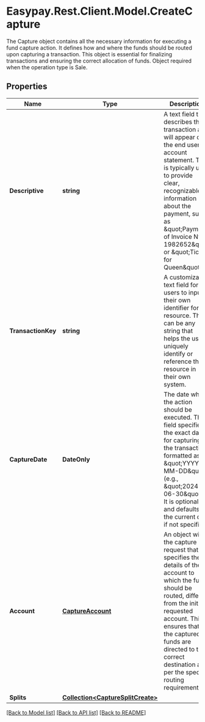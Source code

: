 # Easypay.Rest.Client.Model.CreateCapture
The Capture object contains all the necessary information for executing a fund capture action. It defines how and where the funds should be routed upon capturing a transaction. This object is essential for finalizing transactions and ensuring the correct allocation of funds. Object required when the operation type is Sale.

## Properties

Name | Type | Description | Notes
------------ | ------------- | ------------- | -------------
**Descriptive** | **string** | A text field that describes the transaction as it will appear on the end user&#39;s account statement. This is typically used to provide clear, recognizable information about the payment, such as \&quot;Payment of Invoice Nº 1982652\&quot; or \&quot;Ticket for Queen\&quot;. | 
**TransactionKey** | **string** | A customizable text field for users to input their own identifier for the resource. This can be any string that helps the user uniquely identify or reference the resource in their own system. | [optional] 
**CaptureDate** | **DateOnly** | The date when the action should be executed. This field specifies the exact day for capturing the transaction, formatted as \&quot;YYYY-MM-DD\&quot; (e.g., \&quot;2024-06-30\&quot;). It is optional and defaults to the current date if not specified. | [optional] 
**Account** | [**CaptureAccount**](CaptureAccount.md) | An object within the capture request that specifies the details of the account to which the funds should be routed, different from the initially requested account. This ensures that the captured funds are directed to the correct destination as per the specific routing requirements. | [optional] 
**Splits** | [**Collection&lt;CaptureSplitCreate&gt;**](CaptureSplitCreate.md) |  | [optional] 

[[Back to Model list]](../README.md#documentation-for-models) [[Back to API list]](../README.md#documentation-for-api-endpoints) [[Back to README]](../README.md)


